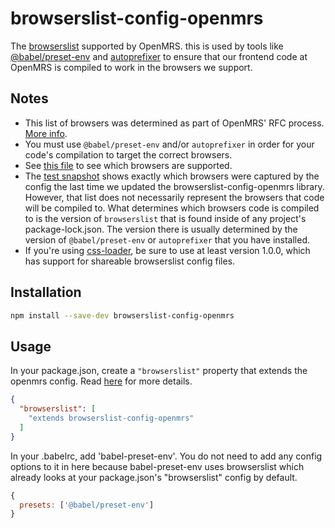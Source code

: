 # browserslist-config-openmrs
The [browserslist](https://github.com/browserslist/browserslist) supported by OpenMRS. this is used by tools like
[@babel/preset-env](https://babeljs.io/docs/en/babel-preset-env) and [autoprefixer](https://github.com/postcss/autoprefixer) to ensure
that our frontend code at OpenMRS is compiled to work in the browsers we support.

## Notes

- This list of browsers was determined as part of OpenMRS' RFC process. [More info](https://github.com/openmrs/openmrs-rfc-frontend/blob/master/text/0003-browser-support.md).
- You must use `@babel/preset-env` and/or `autoprefixer` in order for your code's compilation to target the correct browsers.
- See [this file](src/browserslist-config-openmrs.js) to see which browsers are supported.
- The [test snapshot](src/__snapshots__/browserslist-config-openmrs.test.js.snap) shows exactly which browsers were captured by the config
the last time we updated the browserslist-config-openmrs library. However, that list does not necessarily represent the browsers that code will
be compiled to. What determines which browsers code is compiled to is the version of `browserslist` that is found inside of any project's
package-lock.json. The version there is usually determined by the version of `@babel/preset-env` or `autoprefixer` that you have installed.
- If you're using [css-loader](git@github.com:webpack-contrib/css-loader.git), be sure to use at least version 1.0.0, which has support for shareable browserslist config files.

## Installation
```sh
npm install --save-dev browserslist-config-openmrs
```

## Usage

In your package.json, create a `"browserslist"` property that extends the openmrs config. Read [here](https://github.com/browserslist/browserslist#shareable-configs) for more details.

```json
{
  "browserslist": [
    "extends browserslist-config-openmrs"
  ]
}
```

In your .babelrc, add 'babel-preset-env'. You do not need to add any config options to it in here because babel-preset-env uses browserslist which already looks at your package.json's "browserslist" config by default.

```js
{
  presets: ['@babel/preset-env']
}
```